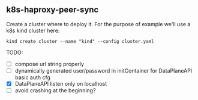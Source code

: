 ## k8s-haproxy-peer-sync

Create a cluster where to deploy it.
For the purpose of example we'll use a k8s kind cluster here:
```
kind create cluster --name "kind" --config cluster.yaml
```

TODO:
- [ ] compose url string properly
- [ ] dynamically generated user/password in initContainer for DataPlaneAPI basic auth cfg
- [x] DataPlaneAPI listen only on localhost
- [ ] avoid crashing at the beginning?
